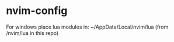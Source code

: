 # nvim-config

For windows place lua modules in: ~/AppData/Local/nvim/lua (from /nvim/lua in this repo)
